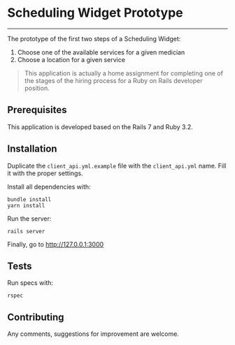 # Scheduling Widget Prototype
---
The prototype of the first two steps of a Scheduling Widget:

1. Choose one of the available services for a given medician
2. Choose a location for a given service


> This application is actually a home assignment for completing one of the stages of the hiring process for a Ruby on Rails developer position.

## Prerequisites

This application is developed based on the Rails 7 and Ruby 3.2.

## Installation

Duplicate the `client_api.yml.example` file with the `client_api.yml` name. Fill it with the proper settings.

Install all dependencies with:

```
bundle install
yarn install
```

Run the server:

```
rails server
```

Finally, go to <http://127.0.0.1:3000>

## Tests

Run specs with:

```
rspec
```

## Contributing

Any comments, suggestions for improvement are welcome.
